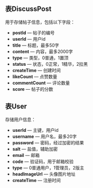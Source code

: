 ## 表DiscussPost
用于存储帖子信息，包括以下字段：  
- **postId** — 帖子的编号
- **userId** — 用户id
- **title** — 标题，最多50字
- **content** — 内容，最多2000字
- **type** — 类型，0普通，1置顶
- **status** — 状态，0正常，1精华，2拉黑
- **createTime** — 创建时间
- **likeCount** — 点赞数量
- **commentCount** — 评论数量
- **score** — 帖子的分数

## 表User
存储用户信息：  
- **userId** — 主键，用户id
- **username** — 用户名，最多20字
- **password** — 密码，经过加密的结果
- **salt** — 盐值，辅助加密
- **email** — 邮箱
- **code** — 验证码，用于邮箱校验
- **type** —  0普通用户，1管理员，2版主
- **headImageUrl** — 头像图片地址
- **createTime** — 注册时间